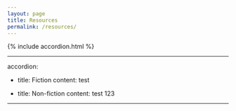 ```yaml
---
layout: page
title: Resources
permalink: /resources/
---
```

{% include accordion.html %}

---
accordion:
- title: Fiction
    content: test

- title: Non-fiction
    content: test 123
---

